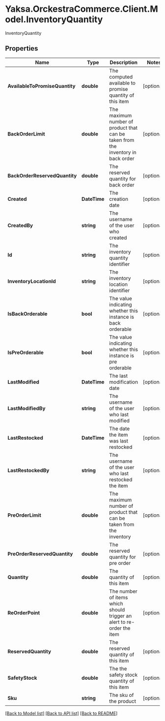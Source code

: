 # Yaksa.OrckestraCommerce.Client.Model.InventoryQuantity
InventoryQuantity

## Properties

Name | Type | Description | Notes
------------ | ------------- | ------------- | -------------
**AvailableToPromiseQuantity** | **double** | The computed available to promise quantity of this item | [optional] 
**BackOrderLimit** | **double** | The maximum number of product that can be taken from the inventory in back order | [optional] 
**BackOrderReservedQuantity** | **double** | The reserved quantity for back order | [optional] 
**Created** | **DateTime** | The creation date | [optional] 
**CreatedBy** | **string** | The username of the user who created | [optional] 
**Id** | **string** | The inventory quantity identifier | [optional] 
**InventoryLocationId** | **string** | The inventory location identifier | [optional] 
**IsBackOrderable** | **bool** | The value indicating whether this instance is back orderable | [optional] 
**IsPreOrderable** | **bool** | The value indicating whether this instance is pre orderable | [optional] 
**LastModified** | **DateTime** | The last modification date | [optional] 
**LastModifiedBy** | **string** | The username of the user who last modified | [optional] 
**LastRestocked** | **DateTime** | The date the item was last restocked | [optional] 
**LastRestockedBy** | **string** | The username of the user who last restocked the item | [optional] 
**PreOrderLimit** | **double** | The maximum number of product that can be taken from the inventory | [optional] 
**PreOrderReservedQuantity** | **double** | The reserved quantity for pre order | [optional] 
**Quantity** | **double** | The quantity of this item | [optional] 
**ReOrderPoint** | **double** | The number of items which should trigger an alert to re-order the item | [optional] 
**ReservedQuantity** | **double** | The reserved quantity of this item | [optional] 
**SafetyStock** | **double** | The the safety stock quantity of this item | [optional] 
**Sku** | **string** | The sku of the product | [optional] 

[[Back to Model list]](../README.md#documentation-for-models) [[Back to API list]](../README.md#documentation-for-api-endpoints) [[Back to README]](../README.md)

